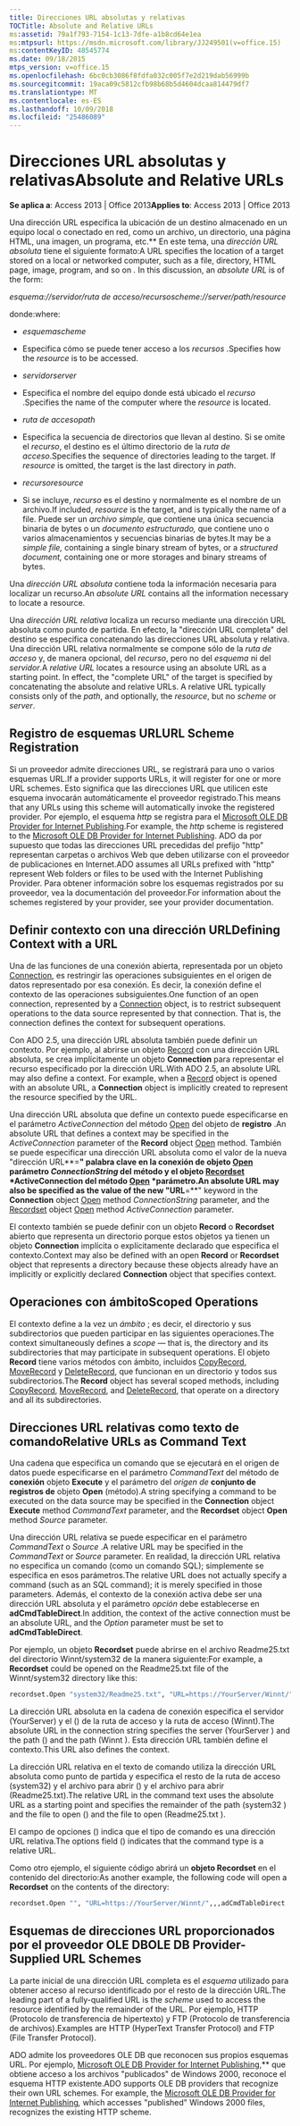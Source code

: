 ```yaml
---
title: Direcciones URL absolutas y relativas
TOCTitle: Absolute and Relative URLs
ms:assetid: 79a1f793-7154-1c13-7dfe-a1b8cd64e1ea
ms:mtpsurl: https://msdn.microsoft.com/library/JJ249501(v=office.15)
ms:contentKeyID: 48545774
ms.date: 09/18/2015
mtps_version: v=office.15
ms.openlocfilehash: 6bc0cb3086f8fdfa032c005f7e2d219dab56999b
ms.sourcegitcommit: 19aca09c5812cfb98b68b5d4604dcaa814479df7
ms.translationtype: MT
ms.contentlocale: es-ES
ms.lasthandoff: 10/09/2018
ms.locfileid: "25486089"
---
```

# <a name="absolute-and-relative-urls"></a><span data-ttu-id="8da44-102">Direcciones URL absolutas y relativas</span><span class="sxs-lookup"><span data-stu-id="8da44-102">Absolute and Relative URLs</span></span>

<span data-ttu-id="8da44-103">**Se aplica a**: Access 2013 | Office 2013</span><span class="sxs-lookup"><span data-stu-id="8da44-103">**Applies to**: Access 2013 | Office 2013</span></span> 

<span data-ttu-id="8da44-p101">Una dirección URL especifica la ubicación de un destino almacenado en un equipo local o conectado en red, como un archivo, un directorio, una página HTML, una imagen, un programa, etc.\*\* En este tema, una *dirección URL absoluta* tiene el siguiente formato:</span><span class="sxs-lookup"><span data-stu-id="8da44-p101">A URL specifies the location of a target stored on a local or networked computer, such as a file, directory, HTML page, image, program, and so on *.* In this discussion, an *absolute URL* is of the form:</span></span>

<span data-ttu-id="8da44-106">*esquema://servidor/ruta de acceso/recurso*</span><span class="sxs-lookup"><span data-stu-id="8da44-106">*scheme://server/path/resource*</span></span>

<span data-ttu-id="8da44-107">donde:</span><span class="sxs-lookup"><span data-stu-id="8da44-107">where:</span></span>

  - <span data-ttu-id="8da44-108">*esquema*</span><span class="sxs-lookup"><span data-stu-id="8da44-108">*scheme*</span></span>

  - <span data-ttu-id="8da44-109">Especifica cómo se puede tener acceso a los *recursos* .</span><span class="sxs-lookup"><span data-stu-id="8da44-109">Specifies how the *resource* is to be accessed.</span></span>

  - <span data-ttu-id="8da44-110">*servidor*</span><span class="sxs-lookup"><span data-stu-id="8da44-110">*server*</span></span>

  - <span data-ttu-id="8da44-111">Especifica el nombre del equipo donde está ubicado el *recurso* .</span><span class="sxs-lookup"><span data-stu-id="8da44-111">Specifies the name of the computer where the *resource* is located.</span></span>

  - <span data-ttu-id="8da44-112">*ruta de acceso*</span><span class="sxs-lookup"><span data-stu-id="8da44-112">*path*</span></span>

  - <span data-ttu-id="8da44-p102">Especifica la secuencia de directorios que llevan al destino. Si se omite el *recurso*, el destino es el último directorio de la *ruta de acceso*.</span><span class="sxs-lookup"><span data-stu-id="8da44-p102">Specifies the sequence of directories leading to the target. If *resource* is omitted, the target is the last directory in *path*.</span></span>

  - <span data-ttu-id="8da44-115">*recurso*</span><span class="sxs-lookup"><span data-stu-id="8da44-115">*resource*</span></span>

  - <span data-ttu-id="8da44-116">Si se incluye, *recurso* es el destino y normalmente es el nombre de un archivo.</span><span class="sxs-lookup"><span data-stu-id="8da44-116">If included, *resource* is the target, and is typically the name of a file.</span></span> <span data-ttu-id="8da44-117">Puede ser un *archivo simple,* que contiene una única secuencia binaria de bytes o un *documento estructurado,* que contiene uno o varios almacenamientos y secuencias binarias de bytes.</span><span class="sxs-lookup"><span data-stu-id="8da44-117">It may be a *simple file,* containing a single binary stream of bytes, or a *structured document,* containing one or more storages and binary streams of bytes.</span></span>

<span data-ttu-id="8da44-118">Una *dirección URL absoluta* contiene toda la información necesaria para localizar un recurso.</span><span class="sxs-lookup"><span data-stu-id="8da44-118">An *absolute URL* contains all the information necessary to locate a resource.</span></span>

<span data-ttu-id="8da44-p104">Una *dirección URL relativa* localiza un recurso mediante una dirección URL absoluta como punto de partida. En efecto, la "dirección URL completa" del destino se especifica concatenando las direcciones URL absoluta y relativa. Una dirección URL relativa normalmente se compone sólo de la *ruta de acceso* y, de manera opcional, del *recurso*, pero no del *esquema* ni del *servidor*.</span><span class="sxs-lookup"><span data-stu-id="8da44-p104">A *relative URL* locates a resource using an absolute URL as a starting point. In effect, the "complete URL" of the target is specified by concatenating the absolute and relative URLs. A relative URL typically consists only of the *path*, and optionally, the *resource*, but no *scheme* or *server*.</span></span>

## <a name="url-scheme-registration"></a><span data-ttu-id="8da44-122">Registro de esquemas URL</span><span class="sxs-lookup"><span data-stu-id="8da44-122">URL Scheme Registration</span></span>

<span data-ttu-id="8da44-123">Si un proveedor admite direcciones URL, se registrará para uno o varios esquemas URL.</span><span class="sxs-lookup"><span data-stu-id="8da44-123">If a provider supports URLs, it will register for one or more URL schemes.</span></span> <span data-ttu-id="8da44-124">Esto significa que las direcciones URL que utilicen este esquema invocarán automáticamente el proveedor registrado.</span><span class="sxs-lookup"><span data-stu-id="8da44-124">This means that any URLs using this scheme will automatically invoke the registered provider.</span></span> <span data-ttu-id="8da44-125">Por ejemplo, el esquema *http* se registra para el [Microsoft OLE DB Provider for Internet Publishing](microsoft-ole-db-provider-for-internet-publishing.md).</span><span class="sxs-lookup"><span data-stu-id="8da44-125">For example, the *http* scheme is registered to the [Microsoft OLE DB Provider for Internet Publishing](microsoft-ole-db-provider-for-internet-publishing.md).</span></span> <span data-ttu-id="8da44-126">ADO da por supuesto que todas las direcciones URL precedidas del prefijo "http" representan carpetas o archivos Web que deben utilizarse con el proveedor de publicaciones en Internet.</span><span class="sxs-lookup"><span data-stu-id="8da44-126">ADO assumes all URLs prefixed with "http" represent Web folders or files to be used with the Internet Publishing Provider.</span></span> <span data-ttu-id="8da44-127">Para obtener información sobre los esquemas registrados por su proveedor, vea la documentación del proveedor.</span><span class="sxs-lookup"><span data-stu-id="8da44-127">For information about the schemes registered by your provider, see your provider documentation.</span></span>

## <a name="defining-context-with-a-url"></a><span data-ttu-id="8da44-128">Definir contexto con una dirección URL</span><span class="sxs-lookup"><span data-stu-id="8da44-128">Defining Context with a URL</span></span>

<span data-ttu-id="8da44-p106">Una de las funciones de una conexión abierta, representada por un objeto [Connection](connection-object-ado.md), es restringir las operaciones subsiguientes en el origen de datos representado por esa conexión. Es decir, la conexión define el contexto de las operaciones subsiguientes.</span><span class="sxs-lookup"><span data-stu-id="8da44-p106">One function of an open connection, represented by a [Connection](connection-object-ado.md) object, is to restrict subsequent operations to the data source represented by that connection. That is, the connection defines the context for subsequent operations.</span></span>

<span data-ttu-id="8da44-p107">Con ADO 2.5, una dirección URL absoluta también puede definir un contexto. Por ejemplo, al abrirse un objeto [Record](record-object-ado.md) con una dirección URL absoluta, se crea implícitamente un objeto **Connection** para representar el recurso especificado por la dirección URL.</span><span class="sxs-lookup"><span data-stu-id="8da44-p107">With ADO 2.5, an absolute URL may also define a context. For example, when a [Record](record-object-ado.md) object is opened with an absolute URL, a **Connection** object is implicitly created to represent the resource specified by the URL.</span></span>

<span data-ttu-id="8da44-133">Una dirección URL absoluta que define un contexto puede especificarse en el parámetro *ActiveConnection* del método [Open](open-method-ado-record.md) del objeto de **registro** .</span><span class="sxs-lookup"><span data-stu-id="8da44-133">An absolute URL that defines a context may be specified in the *ActiveConnection* parameter of the **Record** object [Open](open-method-ado-record.md) method.</span></span> <span data-ttu-id="8da44-134">También se puede especificar una dirección URL absoluta como el valor de la nueva "dirección URL**=**" palabra clave en la **conexión de** objeto [Open](open-method-ado-connection.md) parámetro *ConnectionString* del método y el objeto [Recordset](recordset-object-ado.md) \*ActiveConnection del método [Open](open-method-ado-recordset.md) \*parámetro.</span><span class="sxs-lookup"><span data-stu-id="8da44-134">An absolute URL may also be specified as the value of the new "URL**=**" keyword in the **Connection** object [Open](open-method-ado-connection.md) method *ConnectionString* parameter, and the [Recordset](recordset-object-ado.md) object [Open](open-method-ado-recordset.md) method *ActiveConnection* parameter.</span></span>

<span data-ttu-id="8da44-135">El contexto también se puede definir con un objeto **Record** o **Recordset** abierto que representa un directorio porque estos objetos ya tienen un objeto **Connection** implícita o explícitamente declarado que especifica el contexto.</span><span class="sxs-lookup"><span data-stu-id="8da44-135">Context may also be defined with an open **Record** or **Recordset** object that represents a directory because these objects already have an implicitly or explicitly declared **Connection** object that specifies context.</span></span>

## <a name="scoped-operations"></a><span data-ttu-id="8da44-136">Operaciones con ámbito</span><span class="sxs-lookup"><span data-stu-id="8da44-136">Scoped Operations</span></span>

<span data-ttu-id="8da44-137">El contexto define a la vez un *ámbito* ; es decir, el directorio y sus subdirectorios que pueden participar en las siguientes operaciones.</span><span class="sxs-lookup"><span data-stu-id="8da44-137">The context simultaneously defines a *scope* — that is, the directory and its subdirectories that may participate in subsequent operations.</span></span> <span data-ttu-id="8da44-138">El objeto **Record** tiene varios métodos con ámbito, incluidos [CopyRecord](copyrecord-method-ado.md), [MoveRecord](moverecord-method-ado.md) y [DeleteRecord](https://msdn.microsoft.com/library/jj249832\(v=office.15\)), que funcionan en un directorio y todos sus subdirectorios.</span><span class="sxs-lookup"><span data-stu-id="8da44-138">The **Record** object has several scoped methods, including [CopyRecord](copyrecord-method-ado.md), [MoveRecord](moverecord-method-ado.md), and [DeleteRecord](https://msdn.microsoft.com/library/jj249832\(v=office.15\)), that operate on a directory and all its subdirectories.</span></span>

## <a name="relative-urls-as-command-text"></a><span data-ttu-id="8da44-139">Direcciones URL relativas como texto de comando</span><span class="sxs-lookup"><span data-stu-id="8da44-139">Relative URLs as Command Text</span></span>

<span data-ttu-id="8da44-140">Una cadena que especifica un comando que se ejecutará en el origen de datos puede especificarse en el parámetro *CommandText* del método de **conexión** objeto **Execute** y el parámetro del *origen de* **conjunto de registros de** objeto **Open** (método).</span><span class="sxs-lookup"><span data-stu-id="8da44-140">A string specifying a command to be executed on the data source may be specified in the **Connection** object **Execute** method *CommandText* parameter, and the **Recordset** object **Open** method *Source* parameter.</span></span>

<span data-ttu-id="8da44-141">Una dirección URL relativa se puede especificar en el parámetro *CommandText* o *Source* .</span><span class="sxs-lookup"><span data-stu-id="8da44-141">A relative URL may be specified in the *CommandText* or *Source* parameter.</span></span> <span data-ttu-id="8da44-142">En realidad, la dirección URL relativa no especifica un comando (como un comando SQL); simplemente se especifica en esos parámetros.</span><span class="sxs-lookup"><span data-stu-id="8da44-142">The relative URL does not actually specify a command (such as an SQL command); it is merely specified in those parameters.</span></span> <span data-ttu-id="8da44-143">Además, el contexto de la conexión activa debe ser una dirección URL absoluta y el parámetro *opción* debe establecerse en **adCmdTableDirect**.</span><span class="sxs-lookup"><span data-stu-id="8da44-143">In addition, the context of the active connection must be an absolute URL, and the *Option* parameter must be set to **adCmdTableDirect**.</span></span>

<span data-ttu-id="8da44-144">Por ejemplo, un objeto **Recordset** puede abrirse en el archivo Readme25.txt del directorio Winnt/system32 de la manera siguiente:</span><span class="sxs-lookup"><span data-stu-id="8da44-144">For example, a **Recordset** could be opened on the Readme25.txt file of the Winnt/system32 directory like this:</span></span>

```vb
recordset.Open "system32/Readme25.txt", "URL=https://YourServer/Winnt/",,,adCmdTableDirect 
```

<span data-ttu-id="8da44-145">La dirección URL absoluta en la cadena de conexión especifica el servidor (YourServer) y el () de la ruta de acceso y la ruta de acceso (Winnt).</span><span class="sxs-lookup"><span data-stu-id="8da44-145">The absolute URL in the connection string specifies the server (YourServer ) and the path () and the path (Winnt ).</span></span> <span data-ttu-id="8da44-146">Esta dirección URL también define el contexto.</span><span class="sxs-lookup"><span data-stu-id="8da44-146">This URL also defines the context.</span></span>

<span data-ttu-id="8da44-147">La dirección URL relativa en el texto de comando utiliza la dirección URL absoluta como punto de partida y especifica el resto de la ruta de acceso (system32) y el archivo para abrir () y el archivo para abrir (Readme25.txt).</span><span class="sxs-lookup"><span data-stu-id="8da44-147">The relative URL in the command text uses the absolute URL as a starting point and specifies the remainder of the path (system32 ) and the file to open () and the file to open (Readme25.txt ).</span></span>

<span data-ttu-id="8da44-148">El campo de opciones () indica que el tipo de comando es una dirección URL relativa.</span><span class="sxs-lookup"><span data-stu-id="8da44-148">The options field () indicates that the command type is a relative URL.</span></span>

<span data-ttu-id="8da44-149">Como otro ejemplo, el siguiente código abrirá un **objeto Recordset** en el contenido del directorio:</span><span class="sxs-lookup"><span data-stu-id="8da44-149">As another example, the following code will open a **Recordset** on the contents of the directory:</span></span>

```vb
recordset.Open "", "URL=https://YourServer/Winnt/",,,adCmdTableDirect 
```

## <a name="ole-db-provider-supplied-url-schemes"></a><span data-ttu-id="8da44-150">Esquemas de direcciones URL proporcionados por el proveedor OLE DB</span><span class="sxs-lookup"><span data-stu-id="8da44-150">OLE DB Provider-Supplied URL Schemes</span></span>

<span data-ttu-id="8da44-151">La parte inicial de una dirección URL completa es el *esquema* utilizado para obtener acceso al recurso identificado por el resto de la dirección URL.</span><span class="sxs-lookup"><span data-stu-id="8da44-151">The leading part of a fully-qualified URL is the *scheme* used to access the resource identified by the remainder of the URL.</span></span> <span data-ttu-id="8da44-152">Por ejemplo, HTTP (Protocolo de transferencia de hipertexto) y FTP (Protocolo de transferencia de archivos).</span><span class="sxs-lookup"><span data-stu-id="8da44-152">Examples are HTTP (HyperText Transfer Protocol) and FTP (File Transfer Protocol).</span></span>

<span data-ttu-id="8da44-p113">ADO admite los proveedores OLE DB que reconocen sus propios esquemas URL. Por ejemplo, [Microsoft OLE DB Provider for Internet Publishing](microsoft-ole-db-provider-for-internet-publishing.md),\*\* que obtiene acceso a los archivos "publicados" de Windows 2000, reconoce el esquema HTTP existente.</span><span class="sxs-lookup"><span data-stu-id="8da44-p113">ADO supports OLE DB providers that recognize their own URL schemes. For example, the [Microsoft OLE DB Provider for Internet Publishing](microsoft-ole-db-provider-for-internet-publishing.md)*,* which accesses "published" Windows 2000 files, recognizes the existing HTTP scheme.</span></span>


